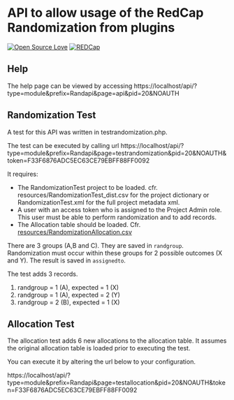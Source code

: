 # API to allow usage of the RedCap Randomization from plugins

[![Open Source Love](https://badges.frapsoft.com/os/mit/mit.svg?v=102)](https://github.com/ellerbrock/open-source-badge/) [![REDCap](https://img.shields.io/badge/REDCap-8.10%20LTS-blue.svg)]()

## Help

The help page can be viewed by accessing https://localhost/api/?type=module&prefix=Randapi&page=api&pid=20&NOAUTH

## Randomization Test

A test for this API was written in testrandomization.php.

The test can be executed by calling url https://localhost/api/?type=module&prefix=Randapi&page=testrandomization&pid=20&NOAUTH&token=F33F6876ADC5EC63CE79EBFF88FF0092

It requires:

* The RandomizationTest project to be loaded. cfr. resources/RandomizationTest_dist.csv for the project dictionary or RandomizationTest.xml for the full project metadata xml. 
* A user with an access token who is assigned to the Project Admin role. This user must be able to perform randomization and to add records.
* The Allocation table should be loaded. Cfr. [resources/RandomizationAllocation.csv](https://github.com/redcapuzgent/randapi/blob/master/resources/RandomizationAllocation.csv)

There are 3 groups (A,B and C). They are saved in `randgroup`.
Randomization must occur within these groups for 2 possible outcomes (X and Y). The result is saved in `assignedto`.

The test adds 3 records.

1. randgroup = 1 (A), expected = 1 (X)
2. randgroup = 1 (A), expected = 2 (Y)
3. randgroup = 2 (B), expected = 1 (X)

## Allocation Test

The allocation test adds 6 new allocations to the allocation table. It assumes the original allocation table is loaded prior to executing the test.

You can execute it by altering the url below to your configuration.

https://localhost/api/?type=module&prefix=Randapi&page=testallocation&pid=20&NOAUTH&token=F33F6876ADC5EC63CE79EBFF88FF0092
